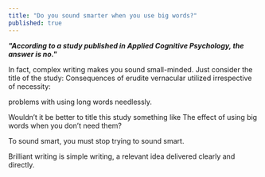 ```yaml
---
title: "Do you sound smarter when you use big words?"
published: true
---
```


**_"According to a study published in Applied Cognitive Psychology, the answer is no."_**

In fact, complex writing makes you sound small-minded. Just consider the title of the study: Consequences of erudite vernacular utilized irrespective of necessity: 

problems with using long words needlessly.

Wouldn’t it be better to title this study something like The effect of using big words when you don’t need them?

To sound smart, you must stop trying to sound smart. 

Brilliant writing is simple writing, a relevant idea delivered clearly and directly.
